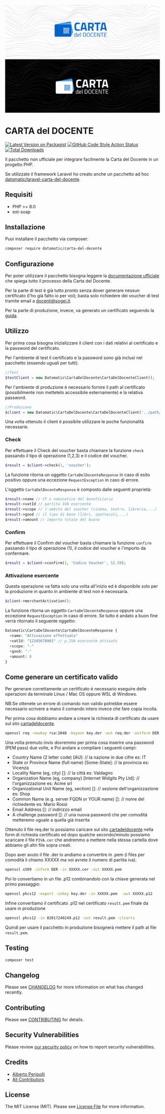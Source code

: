 ![Enum Helper-Dark](branding/dark.png#gh-dark-mode-only)![Enum Helper-Light](branding/light.png#gh-light-mode-only)
# CARTA del DOCENTE

[![Latest Version on Packagist](https://img.shields.io/packagist/v/datomatic/carta-del-docente.svg?style=for-the-badge)](https://packagist.org/packages/datomatic/carta-del-docente)
[![GitHub Code Style Action Status](https://img.shields.io/github/actions/workflow/status/datomatic/carta-del-docente/fix-php-code-style-issues.yml?label=code%20style&color=5FE8B3&style=for-the-badge)](https://github.com/datomatic/laravel-enum-collections/actions/workflows/fix-php-code-style-issues.yml)
[![Total Downloads](https://img.shields.io/packagist/dt/datomatic/carta-del-docente.svg?style=for-the-badge)](https://packagist.org/packages/datomatic/carta-del-docente)

Il pacchetto non ufficiale per integrare facilmente la Carta del Docente in un progetto PHP.

Se utilizzate il framework Laravel ho creato anche un pacchetto ad hoc [datomatic/laravel-carta-del-docente](https://github.com/datomatic/laravel-carta-del-docente).

## Requisiti
- PHP >= 8.0
- ext-soap

## Installazione

Puoi installare il pacchetto via composer:

```bash
composer require datomatic/carta-del-docente
```

## Configurazione

Per poter utilizzare il pacchetto bisogna leggere la [documentazione ufficiale](https://www.cartadeldocente.istruzione.it/static/Linee%20Guida%20Esercenti.pdf) che spiega tutto il processo della Carta del Docente.

Per la parte di test è già tutto pronto senza dover generare nessun certificato (l'ho già fatto io per voi); basta solo richiedere dei voucher di test tramite email a [docenti@sogei.it](mailto:docenti@sogei.it).

Per la parte di produzione, invece, va generato un certificato seguendo la [guida](#come-generare-un-certificato-valido). 

## Utilizzo

Per prima cosa bisogna inizializzare il client con i dati relativi al certificato e la password del certificato.

Per l'ambiente di test il certificato e la password sono già inclusi nel pacchetto (essendo uguali per tutti). 
```php
//Test
$testClient = new Datomatic\CartaDelDocente\CartaDelDocenteClient();
```

Per l'ambiente di produzione è necessario fornire il path al certificato (possibilmente non mettetelo accessibile esternamente) e la relativa password.

```php
//Produzione
$client = new Datomatic\CartaDelDocente\CartaDelDocenteClient('../path/certificate.pem', 'passwordCertificato');
```

Una volta ottenuto il client è possibile utilizzare le poche funzionalità necessarie.

### Check

Per effettuare il Check del voucher basta chiamare la funzione `check` passando il tipo di operazione (1,2,3) e il codice del voucher.

```php
$result = $client->check(1, 'voucher');
```

La funzione ritorna un oggetto `CartaDelDocenteResponse` in caso di esito positivo oppure una eccezione `RequestException` in caso di errore.

L'oggetto `CartaDelDocenteResponse` è composto dalle seguenti proprietà:

```php
$result->name // CF o nominativo del beneficiario
$result->vatId // partita IVA esercente
$result->scope // l'ambito del voucher (cinema, teatro, libreria,...)
$result->good // il tipo di bene (libri, spettacoli,...)
$result->amount // importo totale del buono
```

### Confirm

Per effettuare il Confirm del voucher basta chiamare la funzione `confirm` passando il tipo di operazione (1), il codice del voucher e l'importo da confermare.

```php
$result = $client->confirm(1, 'Codice Voucher', 52.50);
```


### Attivazione esercente

Questa operazione va fatta solo una volta all'inizio ed è disponibile solo per la produzione in quanto in ambiente di test non è necessaria.

```php
$client->merchantActivation();
```
La funzione ritorna un oggetto `CartaDelDocenteResponse` oppure una eccezione `RequestException` in caso di errore.
Se tutto è andato a buon fine verrà ritornato il seguente oggetto:

```php
Datomatic\CartaDelDocente\CartaDelDocenteResponse {
  +name: "Attivazione effettuata"
  +vatId: "12345678901" // p.IVA esercente attivato
  +scope: "-"
  +good: "-"
  +amount: 0
}
```

## Come generare un certificato valido

Per generare correttamente un certificato è necessario eseguire delle operazioni da terminale Linux / Mac OS oppure WSL di Windows.

NB:Se ottenete un errore di comando non valido potrebbe essere necessario scrivere a mano il comando intero invece che fare copia incolla.

Per prima cosa dobbiamo andare a creare la richiesta di certificato da usare sul sito [cartadeldocente](https://www.cartadeldocente.istruzione.it/CommercianteWeb/#/login).

```bash
openssl req -newkey rsa:2048 -keyout key.der -out req.der -outform DER
```

Una volta premuto invio dovremmo per prima cosa inserire una password (PEM pass) due volte, e Poi andare a compilare i seguenti campi:

- Country Name (2 letter code) [AU]: // la nazione in due cifre es: IT
- State or Province Name (full name) [Some-State]: // la provincia es: Vicenza
- Locality Name (eg, city) []: // la città es: Valdagno
- Organization Name (eg, company) [Internet Widgits Pty Ltd]: // l'organizzazione es: Acme srl
- Organizational Unit Name (eg, section) []: // sezione dell'organizzazione es: Shop
- Common Name (e.g. server FQDN or YOUR name) []: // nome del richiedente es: Mario Rossi
- Email Address []: // indirizzo email
- A challenge password []: // una nuova password che per comodità metteremo uguale a quella già inserita

Ottenuto il file req.der lo possiamo caricare sul sito [cartadeldocente](https://www.cartadeldocente.istruzione.it/CommercianteWeb/#/login) nella form di richiesta certificato ed dopo qualche secondo/minuto possiamo scaricare il file `PIVA.cer` che andremmo a mettere nella stessa cartella dove abbiamo gli altri file sopra creati.

Dopo aver avuto il file .der lo andiamo a convertire in .pem (i files per comodità li chiamo XXXXX ma voi avrete il numero di partita iva).

```bash
openssl x509 -inform DER -in XXXXX.cer -out XXXXX.pem
```

Poi lo convertiamo in un file .p12 combinandolo con la chiave generata nel primo passaggio:

```bash
openssl pkcs12 -export -inkey key.der -in XXXXX.pem  -out XXXXX.p12
```

Infine convertiamo il certificato .p12 nel certificato `result.pem` finale da usare in produzione

```bash
openssl pkcs12 -in 02017240249.p12 -out result.pem -clcerts
```

Quindi per usare il pacchetto in produzione bisognerà mettere il path al file `result.pem`.

## Testing

```bash
composer test
```

## Changelog

Please see [CHANGELOG](CHANGELOG.md) for more information on what has changed recently.

## Contributing

Please see [CONTRIBUTING](https://github.com/spatie/.github/blob/main/CONTRIBUTING.md) for details.

## Security Vulnerabilities

Please review [our security policy](../../security/policy) on how to report security vulnerabilities.

## Credits

- [Alberto Peripolli](https://github.com/trippo)
- [All Contributors](../../contributors)

## License

The MIT License (MIT). Please see [License File](LICENSE.md) for more information.

